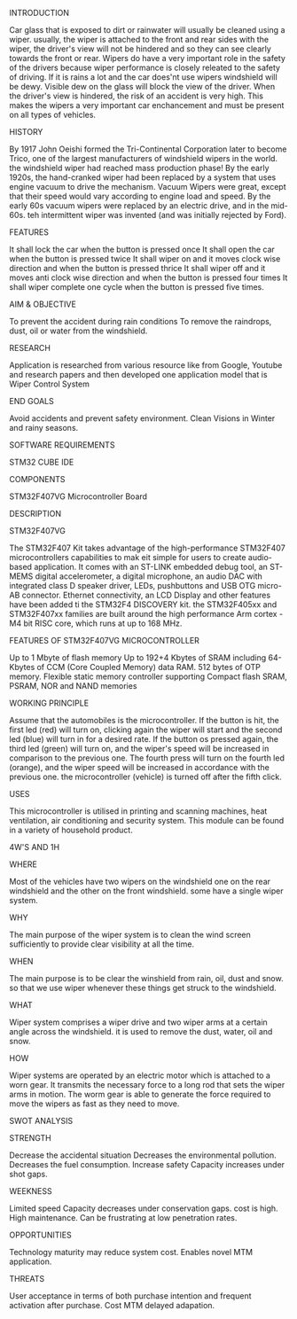 
INTRODUCTION

Car glass that is exposed to dirt or rainwater will usually be cleaned using a wiper. usually, the wiper is attached to the front and rear sides with the wiper, the driver's view will not be hindered and so they can see clearly towards the front or rear. Wipers do have a very important role in the safety of the drivers because wiper performance is closely releated to the safety of driving. If it is rains a lot and the car does'nt use wipers windshield will be dewy. Visible dew on the glass will block the view of the driver. When the driver's view is hindered, the risk of an accident is very high. This makes the wipers a very important car enchancement and must be present on all types of vehicles.

HISTORY

By 1917 John Oeishi formed the Tri-Continental Corporation later to become Trico, one of the largest manufacturers of windshield wipers in the world. the windshield wiper had reached mass production phase! By the early 1920s, the hand-cranked wiper had been replaced by a system that uses engine vacuum to drive the mechanism. Vacuum Wipers were great, except that their speed would vary according to engine load and speed. By the early 60s vacuum wipers were replaced by an electric drive, and in the mid-60s. teh intermittent wiper was invented (and was initially rejected by Ford).

FEATURES

It shall lock the car when the button is pressed once
It shall open the car when the button is pressed twice
It shall wiper on and it moves clock wise direction and when the button is pressed thrice
It shall wiper off and it moves anti clock wise direction and when the button is pressed four times
It shall wiper complete one cycle when the button is pressed five times.

AIM & OBJECTIVE

To prevent the accident during rain conditions
To remove the raindrops, dust, oil or water from the windshield.

RESEARCH

Application is researched from various resource like from Google, Youtube and research papers and then developed one application model that is Wiper Control System

END GOALS

Avoid accidents and prevent safety environment.
Clean Visions in Winter and rainy seasons.

SOFTWARE REQUIREMENTS

STM32 CUBE IDE

COMPONENTS

STM32F407VG Microcontroller Board

DESCRIPTION

STM32F407VG

The STM32F407 Kit takes advantage of the high-performance STM32F407 microcontrollers capabilities to mak eit simple for users to create audio-based application. It comes with an ST-LINK embedded debug tool, an ST-MEMS digital accelerometer, a digital microphone, an audio DAC with integrated class D speaker driver, LEDs, pushbuttons and USB OTG micro-AB connector. Ethernet connectivity, an LCD Display and other features have been added ti the STM32F4 DISCOVERY kit. the STM32F405xx and STM32F407xx families are built around the high performance Arm cortex -M4 bit RISC core, which runs at up to 168 MHz.

FEATURES OF STM32F407VG MICROCONTROLLER

Up to 1 Mbyte of flash memory
Up to 192+4 Kbytes of SRAM including 64-Kbytes of CCM (Core Coupled Memory) data RAM.
512 bytes of OTP memory.
Flexible static memory controller supporting Compact flash SRAM, PSRAM, NOR and NAND memories

WORKING PRINCIPLE

Assume that the automobiles is the microcontroller. If the button is hit, the first led (red) will turn on, clicking again the wiper will start and the second led (blue) will turn in for a desired rate. If the button os pressed again, the third led (green) will turn on, and the wiper's speed will be increased in comparison to the previous one. The fourth press will turn on the fourth led (orange), and the wiper speed will be increased in accordance with the previous one. the microcontroller (vehicle) is turned off after the fifth click.

USES

This microcontroller is utilised in printing and scanning machines, heat ventilation, air conditioning and security system.
This module can be found in a variety of household product.

4W'S AND 1H

WHERE

Most of the vehicles have two wipers on the windshield one on the rear windshield and the other on the front windshield. some have a single wiper system.

WHY

The main purpose of the wiper system is to clean the wind screen sufficiently to provide clear visibility at all the time.

WHEN

The main purpose is to be clear the winshield from rain, oil, dust and snow. so that we use wiper whenever these things get struck to the windshield.

WHAT

Wiper system comprises a wiper drive and two wiper arms at a certain angle across the windshield. it is used to remove the dust, water, oil and snow.

HOW

Wiper systems are operated by an electric motor which is attached to a worn gear. It transmits the necessary force to a long rod that sets the wiper arms in motion. The worm gear is able to generate the force required to move the wipers as fast as they need to move.

SWOT ANALYSIS

STRENGTH

Decrease the accidental situation
Decreases the environmental pollution.
Decreases the fuel consumption.
Increase safety
Capacity increases under shot gaps.

WEEKNESS

Limited speed
Capacity decreases under conservation gaps.
cost is high.
High maintenance.
Can be frustrating at low penetration rates.

OPPORTUNITIES

Technology maturity may reduce system cost.
Enables novel MTM application.

THREATS

User acceptance in terms of both purchase intention and frequent activation after purchase.
Cost
MTM delayed adapation.

